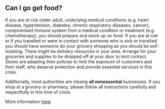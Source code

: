 ## Can I go get food?

If you are at risk (older adult, underlying medical conditions (e.g. heart disease, hypertension, diabetes, chronic respiratory diseases, cancer), compromised immune system from a medical condition or treatment (e.g. chemotherapy), you should prepare and stock up on food. If you are at risk or if you travelled or were in contact with someone who is sick or travelled, you should have someone do your grocery shopping as you should be self-isolating. There might be delivery resources in your area. Arrange for your groceries and supplies to be dropped off at your door to limit contact. Stores are adapting their policies to limit the exposure of customers and their staff, who deserve protection and provide essential services in this crisis.

Additionally, most authorities are closing **all nonessential** businesses. If you shop at a grocery or pharmacy, please follow all instructions carefully and respectfully in this time of crisis.

More information [here](https://www.canada.ca/en/public-health/services/diseases/2019-novel-coronavirus-infection/being-prepared.html#a2)
